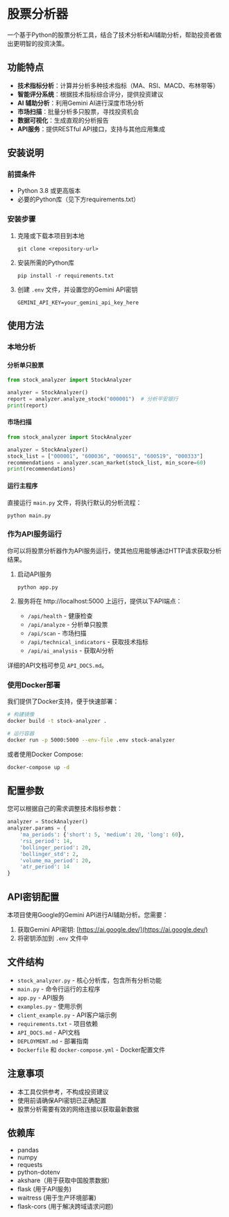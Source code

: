 # 股票分析器

一个基于Python的股票分析工具，结合了技术分析和AI辅助分析，帮助投资者做出更明智的投资决策。

## 功能特点

- **技术指标分析**：计算并分析多种技术指标（MA、RSI、MACD、布林带等）
- **智能评分系统**：根据技术指标综合评分，提供投资建议
- **AI 辅助分析**：利用Gemini AI进行深度市场分析
- **市场扫描**：批量分析多只股票，寻找投资机会
- **数据可视化**：生成直观的分析报告
- **API服务**：提供RESTful API接口，支持与其他应用集成

## 安装说明

### 前提条件

- Python 3.8 或更高版本
- 必要的Python库（见下方requirements.txt）

### 安装步骤

1. 克隆或下载本项目到本地
   ```
   git clone <repository-url>
   ```
   
2. 安装所需的Python库
   ```
   pip install -r requirements.txt
   ```
   
3. 创建 `.env` 文件，并设置您的Gemini API密钥
   ```
   GEMINI_API_KEY=your_gemini_api_key_here
   ```

## 使用方法

### 本地分析

#### 分析单只股票

```python
from stock_analyzer import StockAnalyzer

analyzer = StockAnalyzer()
report = analyzer.analyze_stock("000001")  # 分析平安银行
print(report)
```

#### 市场扫描

```python
from stock_analyzer import StockAnalyzer

analyzer = StockAnalyzer()
stock_list = ["000001", "600036", "000651", "600519", "000333"]
recommendations = analyzer.scan_market(stock_list, min_score=60)
print(recommendations)
```

#### 运行主程序

直接运行 `main.py` 文件，将执行默认的分析流程：

```
python main.py
```

### 作为API服务运行

你可以将股票分析器作为API服务运行，使其他应用能够通过HTTP请求获取分析结果。

1. 启动API服务
   ```
   python app.py
   ```

2. 服务将在 http://localhost:5000 上运行，提供以下API端点：
   - `/api/health` - 健康检查
   - `/api/analyze` - 分析单只股票
   - `/api/scan` - 市场扫描
   - `/api/technical_indicators` - 获取技术指标
   - `/api/ai_analysis` - 获取AI分析

详细的API文档可参见 `API_DOCS.md`。

### 使用Docker部署

我们提供了Docker支持，便于快速部署：

```bash
# 构建镜像
docker build -t stock-analyzer .

# 运行容器
docker run -p 5000:5000 --env-file .env stock-analyzer
```

或者使用Docker Compose:

```bash
docker-compose up -d
```

## 配置参数

您可以根据自己的需求调整技术指标参数：

```python
analyzer = StockAnalyzer()
analyzer.params = {
    'ma_periods': {'short': 5, 'medium': 20, 'long': 60},
    'rsi_period': 14,
    'bollinger_period': 20,
    'bollinger_std': 2,
    'volume_ma_period': 20,
    'atr_period': 14
}
```

## API密钥配置

本项目使用Google的Gemini API进行AI辅助分析。您需要：

1. 获取Gemini API密钥: [https://ai.google.dev/](https://ai.google.dev/)
2. 将密钥添加到 `.env` 文件中

## 文件结构

- `stock_analyzer.py` - 核心分析库，包含所有分析功能
- `main.py` - 命令行运行的主程序
- `app.py` - API服务
- `examples.py` - 使用示例
- `client_example.py` - API客户端示例
- `requirements.txt` - 项目依赖
- `API_DOCS.md` - API文档
- `DEPLOYMENT.md` - 部署指南
- `Dockerfile` 和 `docker-compose.yml` - Docker配置文件

## 注意事项

- 本工具仅供参考，不构成投资建议
- 使用前请确保API密钥已正确配置
- 股票分析需要有效的网络连接以获取最新数据

## 依赖库

- pandas
- numpy
- requests
- python-dotenv
- akshare（用于获取中国股票数据）
- flask (用于API服务)
- waitress (用于生产环境部署)
- flask-cors (用于解决跨域请求问题) 